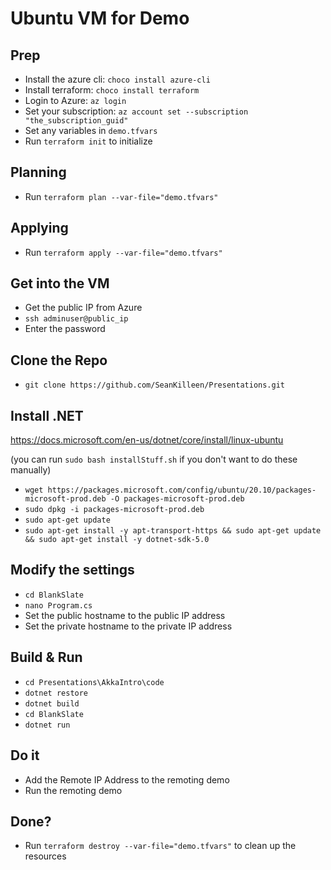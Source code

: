 # Ubuntu VM for Demo

## Prep

* Install the azure cli: `choco install azure-cli`
* Install terraform: `choco install terraform`
* Login to Azure: `az login`
* Set your subscription: `az account set --subscription "the_subscription_guid"`
* Set any variables in `demo.tfvars`
* Run `terraform init` to initialize

## Planning

* Run `terraform plan --var-file="demo.tfvars"`

## Applying

* Run `terraform apply --var-file="demo.tfvars"`

## Get into the VM

* Get the public IP from Azure
* `ssh adminuser@public_ip`
* Enter the password

## Clone the Repo

* `git clone https://github.com/SeanKilleen/Presentations.git`

## Install .NET

<https://docs.microsoft.com/en-us/dotnet/core/install/linux-ubuntu>

(you can run `sudo bash installStuff.sh` if you don't want to do these manually)

* `wget https://packages.microsoft.com/config/ubuntu/20.10/packages-microsoft-prod.deb -O packages-microsoft-prod.deb`
* `sudo dpkg -i packages-microsoft-prod.deb`
* `sudo apt-get update`
* `sudo apt-get install -y apt-transport-https && sudo apt-get update && sudo apt-get install -y dotnet-sdk-5.0`

## Modify the settings

* `cd BlankSlate`
* `nano Program.cs`
* Set the public hostname to the public IP address
* Set the private hostname to the private IP address

## Build & Run

* `cd Presentations\AkkaIntro\code`
* `dotnet restore`
* `dotnet build`
* `cd BlankSlate`
* `dotnet run`

## Do it

* Add the Remote IP Address to the remoting demo
* Run the remoting demo

## Done?

* Run `terraform destroy --var-file="demo.tfvars"` to clean up the resources

